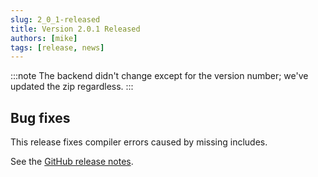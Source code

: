 ```yaml
---
slug: 2_0_1-released
title: Version 2.0.1 Released
authors: [mike]
tags: [release, news]
---
```


:::note
The backend didn't change except for the version number; we've updated the zip regardless.
:::

## Bug fixes

This release fixes compiler errors caused by missing includes.

See the [GitHub release notes](https://github.com/RedwoodMMO/RedwoodPlugins/releases/tag/2.0.1).